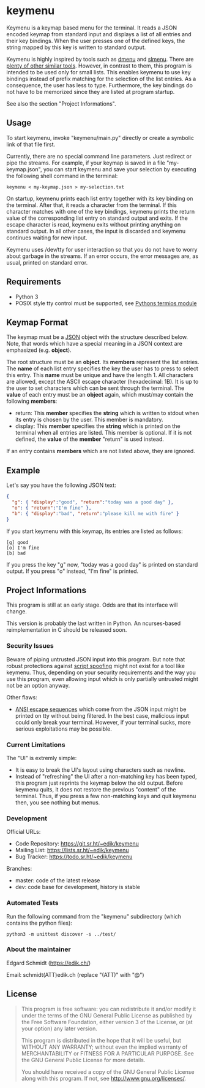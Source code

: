 # keymenu

Keymenu is a keymap based menu for the terminal. It reads a JSON encoded keymap
from standard input and displays a list of all entries and their key bindings.
When the user presses one of the defined keys, the string mapped by this key is
written to standard output.

Keymenu is highly inspired by tools such as
[dmenu](https://tools.suckless.org/dmenu/) and
[slmenu](https://bitbucket.org/rafaelgg/slmenu). There are [plenty of other
similar tools](https://github.com/D630/doc/wiki/Apps%3A-Menus%2C-Picker-etc).
However, in contrast to them, this program is intended to be used only for
small lists. This enables keymenu to use key bindings instead of prefix
matching for the selection of the list entries. As a consequence, the user has
less to type. Furthermore, the key bindings do not have to be memorized since
they are listed at program startup.

See also the section "Project Informations".

## Usage

To start keymenu, invoke "keymenu/main.py" directly or create a symbolic link
of that file first.

Currently, there are no special command line parameters. Just redirect or pipe
the streams. For example, if your keymap is saved in a file "my-keymap.json",
you can start keymenu and save your selection by executing the following shell
command in the terminal:

```shell
keymenu < my-keymap.json > my-selection.txt
```

On startup, keymenu prints each list entry together with its key binding on the
terminal. After that, it reads a character from the terminal. If this character
matches with one of the key bindings, keymenu prints the return value of the
corresponding list entry on standard output and exits. If the escape character
is read, keymenu exits without printing anything on standard output. In all
other cases, the input is discarded and keymenu continues waiting for new
input.

Keymenu uses /dev/tty for user interaction so that you do not have to worry
about garbage in the streams. If an error occurs, the error messages are, as
usual, printed on standard error.

## Requirements

* Python 3
* POSIX style tty control must be supported, see
  [Pythons termios module](https://docs.python.org/3/library/termios.html)

## Keymap Format

The keymap must be a
[JSON](https://tools.ietf.org/html/rfc8259) object with the structure described
below. Note, that words which have a special meaning in a JSON context are
emphasized (e.g. **object**).

The root structure must be an **object**. Its **members** represent the list
entries. The **name** of each list entry specifies the key the user has to
press to select this entry. This **name** must be unique and have the length 1.
All characters are allowed, except the ASCII escape character (hexadecimal:
1B). It is up to the user to set characters which can be sent through the
terminal. The **value** of each entry must be an **object** again, which
must/may contain the following **members**:

* return: This **member** specifies the **string** which is written to stdout
  when its entry is chosen by the user. This member is mandatory.
* display: This **member** specifies the **string** which is printed on the
  terminal when all entries are listed. This member is optional. If it is not
  defined, the **value** of the **member** "return" is used instead.

If an entry contains **members** which are not listed above, they are ignored.

## Example

Let's say you have the following JSON text:

```json
{
  "g": { "display":"good", "return":"today was a good day" },
  "o": { "return":"I'm fine" },
  "b": { "display":"bad", "return":"please kill me with fire" }
}
```

If you start keymenu with this keymap, its entries are listed as follows:

```
[g] good
[o] I'm fine
[b] bad
```

If you press the key "g" now, "today was a good day" is printed on standard
output. If you press "o" instead, "I'm fine" is printed.

## Project Informations

This program is still at an early stage. Odds are that its interface will
change.

This version is probably the last written in Python. An ncurses-based
reimplementation in C should be released soon.

### Security Issues

Beware of piping untrusted JSON input into this program. But note that robust
protections against
[script spoofing](https://en.wikipedia.org/wiki/IDN_homograph_attack)
might not exist for a tool like keymenu. Thus, depending on your security
requirements and the way you use this program, even allowing input which is
only partially untrusted might not be an option anyway.

Other flaws:

* [ANSI escape sequences](https://en.wikipedia.org/wiki/ANSI_escape_code)
  which come from the JSON input might be printed on tty without being
  filtered. In the best case, malicious input could only break your terminal.
  However, if your terminal sucks, more serious exploitations may be possible.

### Current Limitations

The "UI" is extremly simple:

* It is easy to break the UI's layout using characters such as newline.
* Instead of "refreshing" the UI after a non-matching key has been typed, this
  program just reprints the keymap below the old output. Before keymenu quits,
  it does not restore the previous "content" of the terminal. Thus, if you
  press a few non-matching keys and quit keymenu then, you see nothing but
  menus.

### Development

Official URLs:

* Code Repository: https://git.sr.ht/~edik/keymenu
* Mailing List: https://lists.sr.ht/~edik/keymenu
* Bug Tracker: https://todo.sr.ht/~edik/keymenu

Branches:

* master: code of the latest release
* dev: code base for development, history is stable

### Automated Tests

Run the following command from the "keymenu" subdirectory (which contains the python files):

```shell
python3 -m unittest discover -s ../test/
```

### About the maintainer

Edgard Schmidt (https://edik.ch/)

Email: schmidt(ATT)edik.ch (replace "(ATT)" with "@")

## License

> This program is free software: you can redistribute it and/or modify
> it under the terms of the GNU General Public License as published by
> the Free Software Foundation, either version 3 of the License, or
> (at your option) any later version.
> 
> This program is distributed in the hope that it will be useful,
> but WITHOUT ANY WARRANTY; without even the implied warranty of
> MERCHANTABILITY or FITNESS FOR A PARTICULAR PURPOSE.  See the
> GNU General Public License for more details.
> 
> You should have received a copy of the GNU General Public License
> along with this program.  If not, see <http://www.gnu.org/licenses/>.
